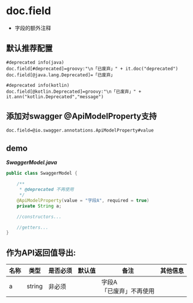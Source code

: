 # doc.field

- 字段的额外注释

## 默认推荐配置

```properties
#deprecated info(java)
doc.field[#deprecated]=groovy:"\n「已废弃」" + it.doc("deprecated")
doc.field[@java.lang.Deprecated]=「已废弃」

#deprecated info(kotlin)
doc.field[@kotlin.Deprecated]=groovy:"\n「已废弃」" + it.ann("kotlin.Deprecated","message")

```

## 添加对swagger @ApiModelProperty支持

```properties
doc.field=@io.swagger.annotations.ApiModelProperty#value
```

## demo

***SwaggerModel.java***

```java
public class SwaggerModel {

    /**
     * @deprecated 不再使用
     */
    @ApiModelProperty(value = "字段A", required = true)
    private String a;

    //constructors...

    //getters...
}
```

## 作为API返回值导出:

| 名称 | 类型 | 是否必须 | 默认值 | 备注 | 其他信息 |
| --- | --- | --- | --- | --- | --- |
| a | string | 非必须 |  | 字段A<br/>「已废弃」不再使用 |  |